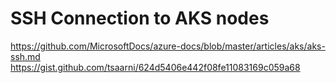 # SSH Connection to AKS nodes

https://github.com/MicrosoftDocs/azure-docs/blob/master/articles/aks/aks-ssh.md
https://gist.github.com/tsaarni/624d5406e442f08fe11083169c059a68